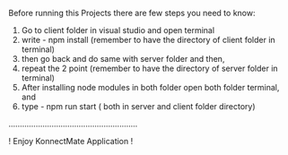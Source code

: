 Before running this Projects there are few steps you need to know:

1. Go to client folder in visual studio and open terminal
2. write - npm install (remember to have the directory of client folder in terminal)
3. then go back and do same with server folder and then,
4. repeat the 2 point (remember to have the directory of server folder in terminal)
5. After installing node modules in both folder open both folder terminal, and
6. type - npm run start ( both in server and client folder directory)

.........................................................

   ! Enjoy KonnectMate Application ! 
